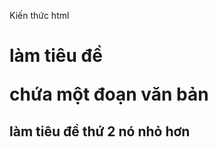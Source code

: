 Kiến thức html
<h1>làm tiêu đề
<p>chứa một đoạn văn bản
<h2> làm tiêu đề thứ 2 nó nhỏ hơn <h1>
<title>làm tiêu đề của trang
<img>để thêm ảnh vào trang
<table>
<li>
<ul>
<body>